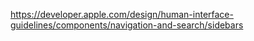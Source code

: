 https://developer.apple.com/design/human-interface-guidelines/components/navigation-and-search/sidebars